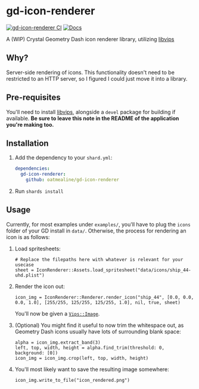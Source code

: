 # gd-icon-renderer

[![gd-icon-renderer CI](https://github.com/oatmealine/gd-icon-renderer/actions/workflows/ci.yml/badge.svg)](https://github.com/oatmealine/gd-icon-renderer/actions/workflows/ci.yml)
[![Docs](https://img.shields.io/badge/docs-available-brightgreen.svg)](https://oatmealine.github.io/gd-icon-renderer/)

A (WIP) Crystal Geometry Dash icon renderer library, utilizing [libvips](https://www.libvips.org/)

## Why?

Server-side rendering of icons. This functionality doesn't need to be restricted to an HTTP server, so I figured I could just move it into a library.

## Pre-requisites

You'll need to install [libvips](https://www.libvips.org/install.html), alongside a `devel` package for building if available. **Be sure to leave this note in the README of the application you're making too.**

## Installation

1. Add the dependency to your `shard.yml`:

    ```yaml
    dependencies:
      gd-icon-renderer:
        github: oatmealine/gd-icon-renderer
    ```

2. Run `shards install`

## Usage

Currently, for most examples under `examples/`, you'll have to plug the `icons` folder of your GD install in `data/`. Otherwise, the process for rendering an icon is as follows:

1. Load spritesheets:

    ```crystal
    # Replace the filepaths here with whatever is relevant for your usecase
    sheet = IconRenderer::Assets.load_spritesheet("data/icons/ship_44-uhd.plist")
    ```

2. Render the icon out:

    ```crystal
    icon_img = IconRenderer::Renderer.render_icon("ship_44", [0.0, 0.0, 0.0, 1.0], [255/255, 125/255, 125/255, 1.0], nil, true, sheet)
    ```

    You'll now be given a [`Vips::Image`](https://naqvis.github.io/crystal-vips/Vips/Image.html).

3. (Optional) You might find it useful to now trim the whitespace out, as Geometry Dash icons usually have lots of surrounding blank space:

    ```crystal
    alpha = icon_img.extract_band(3)
    left, top, width, height = alpha.find_trim(threshold: 0, background: [0])
    icon_img = icon_img.crop(left, top, width, height)
    ```

4. You'll most likely want to save the resulting image somewhere:
    ```crystal
    icon_img.write_to_file("icon_rendered.png")
    ```